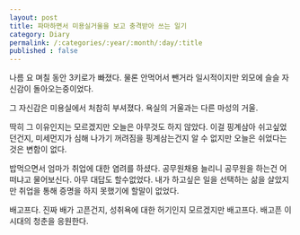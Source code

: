 ```yaml
---
layout: post
title: 파마하면서 미용실거울을 보고 충격받아 쓰는 일기
category: Diary
permalink: /:categories/:year/:month/:day/:title
published : false
---
```


나름 요 며칠 동안 3키로가 빠졌다. 물론 안먹어서 뺀거라 일시적이지만 외모에 슬슬 자신감이 돌아오는중이었다. 

그 자신감은 미용실에서 처참히 부셔졌다. 욕실의 거울과는 다른 마성의 거울.

딱히 그 이유인지는 모르겠지만 오늘은 아무것도 하지 않았다. 이걸 핑계삼아 쉬고싶었던건지, 미세먼지가 심해 나가기 꺼려짐을 핑계삼는건지 알 수 없지만 오늘은 쉬었다는 것은 변함이 없다.

밥먹으면서 엄마가 취업에 대한 염려를 하셨다. 공무원채용 늘리니 공무원을 하는건 어떠냐고 물어보신다. 아무 대답도 할수없었다. 내가 하고싶은 일을 선택하는 삶을 살았지만 취업을 통해 증명을 하지 못했기에 할말이 없었다.

배고프다. 진짜 배가 고픈건지, 성취욕에 대한 허기인지 모르겠지만 배고프다. 배고픈 이 시대의 청춘을 응원한다.